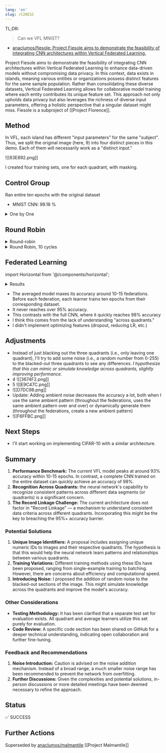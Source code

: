 ```yaml
---
lang: 'en'
slug: /C26E1C
---
```


TL;DR:

> Can we VFL MNIST?

- [anaclumos/fiesole: Project Fiesole aims to demonstrate the feasibility of integrating CNN architectures within Vertical Federated Learning.](https://github.com/anaclumos/fiesole)

Project Fiesole aims to demonstrate the feasibility of integrating CNN architectures within Vertical Federated Learning to enhance data-driven models without compromising data privacy. In this context, data exists in islands, meaning various entities or organizations possess distinct features for the same sample population. Rather than consolidating these diverse datasets, Vertical Federated Learning allows for collaborative model training where each entity contributes its unique feature set. This approach not only upholds data privacy but also leverages the richness of diverse input parameters, offering a holistic perspective that a singular dataset might miss. Fiesole is a subproject of [[Project Florence]].

## Method

In VFL, each island has different "input parameters" for the same "subject". Thus, we split the original image (here, 9) into four distinct pieces in this demo. Each of them will necessarily work as a "distinct input."

![[63E892.png]]

I created four training sets, one for each quadrant, with masking.

## Control Group

Ran entire ten epochs with the original dataset

- MNIST CNN: 99.16 %

<details>

<summary>One by One</summary>

I ran ten epochs on one dataset and have yet to come back. Then I moved on to the next one.

- TL(10): 26.82 %
- TL(10), TR(10): 36.44 %
- TL(10), TR(10), BL(10): 30.66 %
- TL(10), TR(10), BL(10), BR(10): 47.24 %

</details>

## Round Robin

<details>
<summary>Round-robin</summary>

I ran one epoch on TL and moved on to TR, BL, and BR. Then came back. Ran four cycles, thus 16 epochs.

- Cycle 1
  - TL(1): 59.37 %
  - TL(1), TR(1): 79.6 %
  - TL(1), TR(1), BL(1): 88.51 %
  - TL(1), TR(1), BL(1), BR(1): 79.88 %
- Cycle 2
  - TL(1): 85.68 %
  - TL(1), TR(1): 87.69 %
  - TL(1), TR(1), BL(1): 91.4 %
  - TL(1), TR(1), BL(1), BR(1): 88.52 %
- Cycle 3
  - TL(1): 82.21 %
  - TL(1), TR(1): 86.56 %
  - TL(1), TR(1), BL(1): 90.98 %
  - TL(1), TR(1), BL(1), BR(1): 89.07 %
- Cycle 4
  - TL(1): 85.24 %
  - TL(1), TR(1): 86.33 %
  - TL(1), TR(1), BL(1): 91.99 %
  - TL(1), TR(1), BL(1), BR(1): 90.12 %

</details>

<details>
<summary>
Round Robin, 10 cycles
</summary>
Still around 92%, max. Never goes above 95%.
</details>

## Federated Learning

import Horizontal from '@/components/horizontal';

<details>
<summary>
Results
</summary>

<Horizontal>

![[E0ED4F.png]]

![[DA87AB.png]]

</Horizontal>

<Horizontal>

![[2289D2.png]]

![[EC12E1.png]]

</Horizontal>

<Horizontal>

![[7147C6.png]]

![[AB6E91.png]]

</Horizontal>

<Horizontal>

![[C6F843.png]]

![[EEF724.png]]

</Horizontal>

<Horizontal>

![[E2D67A.png]]

![[DFF919.png]]

</Horizontal>

<Horizontal>

![[A1DAA5.png]]

![[BC3839.png]]

</Horizontal>

</details>

- The averaged model maxes its accuracy around 10-15 federations. Before each federation, each learner trains ten epochs from their corresponding dataset.
- It never reaches over 95% accuracy.
- This contrasts with the full CNN, where it quickly reaches 98% accuracy
- I think this comes from the lack of understanding "across quadrants."
- I didn't implement optimizing features (dropout, reducing LR, etc.)

## Adjustments

- Instead of just blacking out the three quadrants (i.e., only leaving one quadrant), I'll try to add some noise (i.e., a random number from 0-255) to the blacked-out three quadrants to see any differences. _I hypothesize that this can mimic or simulate knowledge across quadrants, slightly improving performance._
- 4 ![[3674F2.png]]
- 5 ![[E9C47C.png]]
- ![[D7DC98.png]]
- Update: Adding ambient noise decreases the accuracy a lot, both when I use the same ambient pattern (throughout the federations, uses the same ambient pattern over and over) or dynamically generate them (throughout the federations, create a new ambient pattern)
- ![[F6FFBC.png]]

## Next Steps

- I'll start working on implementing CIFAR-10 with a similar architecture.

## Summary

1. **Performance Benchmark:** The current VFL model peaks at around 93% accuracy within 10-15 epochs. In contrast, a complete CNN trained on the entire dataset can quickly achieve an accuracy of 98%.
2. **Recognition Across Quadrants:** the neural network's capability to recognize consistent patterns across different data segments (or quadrants) is a significant concern.
3. **The Record Linkage Challenge:** The current architecture does not factor in "Record Linkage" — a mechanism to understand consistent data criteria across different quadrants. Incorporating this might be the key to breaching the 95%+ accuracy barrier.

### Potential Solutions

1. **Unique Image Identifiers:** A proposal includes assigning unique numeric IDs to images and their respective quadrants. The hypothesis is that this would help the neural network learn patterns and relationships between various quadrants.
2. **Training Variations:** Different training methods using these IDs have been proposed, ranging from single-example training to batching. However, there are concerns about efficiency and computational speed.
3. **Introducing Noise:** I proposed the addition of random noise to the blacked-out sections of the image. This might simulate knowledge across the quadrants and improve the model's accuracy.

### Other Considerations

- **Testing Methodology:** It has been clarified that a separate test set for evaluation exists. All quadrant and average learners utilize this set purely for evaluation.
- **Code Review:** A specific code section has been shared on GitHub for a deeper technical understanding, indicating open collaboration and further fine-tuning.

### Feedback and Recommendations

1. **Noise Introduction:** Caution is advised on the noise addition mechanism. Instead of a broad range, a much smaller noise range has been recommended to prevent the network from overfitting.
2. **Further Discussions:** Given the complexities and potential solutions, in-person discussions or more detailed meetings have been deemed necessary to refine the approach.

## Status

✅ SUCCESS

## Further Actions

Superseded by [anaclumos/malmantile](https://github.com/anaclumos/malmantile) [[Project Malmantile]]

